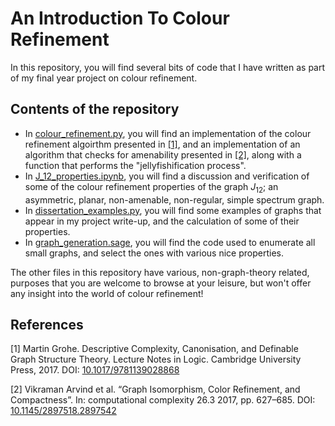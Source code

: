 # An Introduction To Colour Refinement
In this repository, you will find several bits of code that I have written as part of my final year project on colour refinement.

## Contents of the repository
 - In [colour_refinement.py](colour_refinement.py), you will find an implementation of the colour refinement algoirthm presented in [[1]](#1), and an implementation
 of an algorithm that checks for amenability presented in [[2]](#2), along with a function that performs the "jellyfishification process".
 - In [J_12_properties.ipynb](J_12_properties.ipynb), you will find a discussion and verification of some of the colour refinement properties of the graph $J_{12}$; an
 asymmetric, planar, non-amenable, non-regular, simple spectrum graph.
 - In [dissertation_examples.py](dissertation_examples.py), you will find some examples of graphs that appear in my project write-up, and the calculation of some of their
 properties.
 - In [graph_generation.sage](graph_generation.sage), you will find the code used to enumerate all small graphs, and select the ones with various nice properties.
 
 The other files in this repository have various, non-graph-theory related, purposes that you are welcome to browse at your leisure, but won't offer any insight into
 the world of colour refinement!

## References
<a id="1">[1]</a> 
Martin Grohe.
Descriptive Complexity, Canonisation, and Definable Graph Structure Theory.
Lecture Notes in Logic.
Cambridge University Press, 2017.
DOI: [10.1017/9781139028868](https://doi.org/10.1017/9781139028868)

<a id="2">[2]</a> 
Vikraman Arvind et al.
“Graph Isomorphism, Color Refinement, and Compactness”.
In: computational complexity 26.3
2017,
pp. 627–685.
DOI: [10.1145/2897518.2897542](https://doi.org/10.1145/2897518.2897542)

